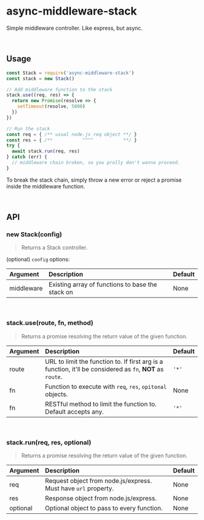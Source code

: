# async-middleware-stack
Simple middleware controller. Like express, but async.

<br>

## Usage
```js
const Stack = require('async-middleware-stack')
const stack = new Stack()

// Add middleware function to the stack
stack.use((req, res) => {
  return new Promise(resolve => {
    setTimeout(resolve, 5000)
  })
})

// Run the stack
const req = { /** usual node.js req object **/ }
const res = { /**           ^^^^           **/ }
try {
  await stack.run(req, res)
} catch (err) {
  // middleware chain broken, so you prolly don't wanna proceed.
}

```
To break the stack chain, simply throw a new error or reject a promise inside the
middleware function.

<br>

## API

### new Stack(config)
> Returns a Stack controller.

(optional) `config` options:

| Argument | Description | Default |
|:------------- |:------------- |:------------- |
| middleware | Existing array of functions to base the stack on  | None |

<br>

### stack.use(route, fn, method)
> Returns a promise resolving the return value of the given function.

| Argument | Description | Default |
|:------------- |:------------- |:------------- |
| route | URL to limit the function to. If first arg is a function, it'll be considered as `fn`, **NOT** as `route`. | `'*'` |
| fn | Function to execute with `req`, `res`, `opitonal` objects. | None |
| fn | RESTful method to limit the function to. Default accepts any. | `'*'` |

<br>

### stack.run(req, res, optional)
> Returns a promise resolving the return value of the given function.

| Argument | Description | Default |
|:------------- |:------------- |:------------- |
| req | Request object from node.js/express. Must have `url` property. | None |
| res | Response object from node.js/express. | None |
| optional | Optional object to pass to every function. | None |

<br>
